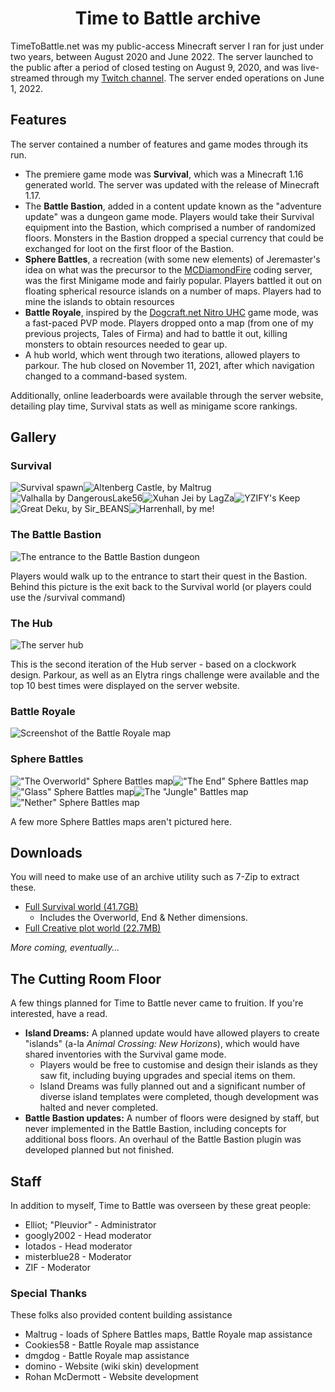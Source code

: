 <h1 style="text-align: center">Time to Battle archive</h1>

TimeToBattle.net was my public-access Minecraft server I ran for just under two years, between August 2020 and June 2022. The server launched to the public after a period of closed testing on August 9, 2020, and was live-streamed through my [Twitch channel](https://twitch.tv/william278). The server ended operations on June 1, 2022.

## Features
The server contained a number of features and game modes through its run.
* The premiere game mode was **Survival**, which was a Minecraft 1.16 generated world. The server was updated with the release of Minecraft 1.17.
* The **Battle Bastion**, added in a content update known as the "adventure update" was a dungeon game mode. Players would take their Survival equipment into the Bastion, which comprised a number of randomized floors. Monsters in the Bastion dropped a special currency that could be exchanged for loot on the first floor of the Bastion.
* **Sphere Battles**, a recreation (with some new elements) of Jeremaster's idea on what was the precursor to the [MCDiamondFire](https://mcdiamondfire.com) coding server, was the first Minigame mode and fairly popular. Players battled it out on floating spherical resource islands on a number of maps. Players had to mine the islands to obtain resources
* **Battle Royale**, inspired by the [Dogcraft.net Nitro UHC](https://dogcraft.net/wiki/Nitro_UHC) game mode, was a fast-paced PVP mode. Players dropped onto a map (from one of my previous projects, Tales of Firma) and had to battle it out, killing monsters to obtain resources needed to gear up.
* A hub world, which went through two iterations, allowed players to parkour. The hub closed on November 11, 2021, after which navigation changed to a command-based system.

Additionally, online leaderboards were available through the server website, detailing play time, Survival stats as well as minigame score rankings.

## Gallery
### Survival
![Survival spawn](images/ttb/spawn.png)![Altenberg Castle, by Maltrug](images/ttb/altenberg_castle.png)![Valhalla by DangerousLake56](images/ttb/valhalla.png)![Xuhan Jei by LagZa](images/ttb/xuhan_jei_lagza.png)![YZIFY's Keep](images/ttb/yzify_keep.png)![Great Deku, by Sir_BEANS](images/ttb/great_deku.png)![Harrenhall, by me!](images/ttb/harrenhall.png)

### The Battle Bastion
![The entrance to the Battle Bastion dungeon](images/ttb/battle_bastion.png)

Players would walk up to the entrance to start their quest in the Bastion. Behind this picture is the exit back to the Survival world (or players could use the /survival command)

### The Hub
![The server hub](images/ttb/hub.png)

This is the second iteration of the Hub server - based on a clockwork design. Parkour, as well as an Elytra rings challenge were available and the top 10 best times were displayed on the server website.

### Battle Royale
![Screenshot of the Battle Royale map](images/ttb/battle_royale.png)

### Sphere Battles
!["The Overworld" Sphere Battles map](images/ttb/sphere_battles.png)!["The End" Sphere Battles map](images/ttb/sphere_battles_end.png)!["Glass" Sphere Battles map](images/ttb/sphere_battles_glass.png)![The "Jungle" Battles map](images/ttb/sphere_battles_jungle.png)!["Nether" Sphere Battles map](images/ttb/sphere_battles_nether.png)

A few more Sphere Battles maps aren't pictured here.

## Downloads
You will need to make use of an archive utility such as 7-Zip to extract these.
* [Full Survival world (41.7GB)](/download/ttb-survival.tar.gz)
  * Includes the Overworld, End & Nether dimensions.
* [Full Creative plot world (22.7MB)](/download/ttb-creative.gz)

_More coming, eventually..._

## The Cutting Room Floor
A few things planned for Time to Battle never came to fruition. If you're interested, have a read.

* **Island Dreams:** A planned update would have allowed players to create "islands" (a-la _Animal Crossing: New Horizons_), which would have shared inventories with the Survival game mode.
  * Players would be free to customise and design their islands as they saw fit, including buying upgrades and special items on them. 
  * Island Dreams was fully planned out and a significant number of diverse island templates were completed, though development was halted and never completed.
* **Battle Bastion updates:** A number of floors were designed by staff, but never implemented in the Battle Bastion, including concepts for additional boss floors. An overhaul of the Battle Bastion plugin was developed planned but not finished.

## Staff
In addition to myself, Time to Battle was overseen by these great people:
* Elliot; "Pleuvior" - Administrator
* googly2002 - Head moderator
* Iotados - Head moderator
* misterblue28 - Moderator
* ZIF - Moderator

### Special Thanks
These folks also provided content building assistance
* Maltrug - loads of Sphere Battles maps, Battle Royale map assistance
* Cookies58 - Battle Royale map assistance
* dmgdog - Battle Royale map assistance
* domino - Website (wiki skin) development
* Rohan McDermott - Website development